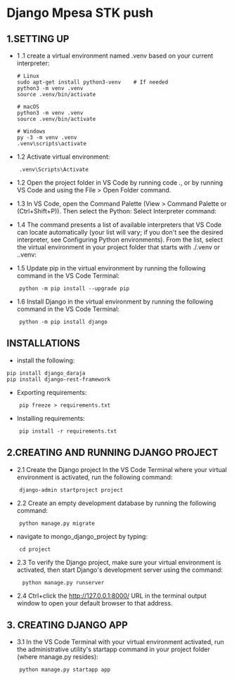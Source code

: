 # Django Mpesa STK push

## 1.SETTING UP 
- 1 .1 create a virtual environment named .venv based on your current interpreter:
   
    ```
    # Linux
    sudo apt-get install python3-venv    # If needed
    python3 -m venv .venv
    source .venv/bin/activate

    # macOS
    python3 -m venv .venv
    source .venv/bin/activate

    # Windows
    py -3 -m venv .venv
    .venv\scripts\activate
    ```

- 1.2 Activate virtual environment:

```
    .venv\Scripts\Activate 
```

- 1.2 Open the project folder in VS Code by running code ., or by running VS Code and using the File > Open Folder command.
- 1.3 In VS Code, open the Command Palette (View > Command Palette or (Ctrl+Shift+P)). Then select the Python: Select Interpreter command:
- 1.4 The command presents a list of available interpreters that VS Code can locate automatically (your list will vary; if you don't see the desired interpreter, see Configuring Python environments). From the list, select the virtual environment in your project folder that starts with ./.venv or .\.venv:

- 1.5 Update pip in the virtual environment by running the following command in the VS Code Terminal:

```
    python -m pip install --upgrade pip
```

- 1.6 Install Django in the virtual environment by running the following command in the VS Code Terminal:

```
    python -m pip install django
```

## INSTALLATIONS 
- install the following:

```
pip install django_daraja
pip install django-rest-framework
```

- Exporting requirements:

```
	pip freeze > requirements.txt
```

- Installing requirements:

```
	pip install -r requirements.txt
```

## 2.CREATING AND RUNNING DJANGO PROJECT
- 2.1 Create the Django project
In the VS Code Terminal where your virtual environment is activated, run the following command:

```
    django-admin startproject project
```

- 2.2 Create an empty development database by running the following command:

```
    python manage.py migrate
```

- navigate to mongo_django_project by typing:

```
    cd project
```
- 2.3 To verify the Django project, make sure your virtual environment is activated, then start Django's development server using the command:

```
     python manage.py runserver
```

- 2.4 Ctrl+click the http://127.0.0.1:8000/ URL in the terminal output window to open your default browser to that address.


## 3. CREATING DJANGO APP
- 3.1 In the VS Code Terminal with your virtual environment activated, run the administrative utility's startapp command in your project folder (where manage.py resides):

```
    python manage.py startapp app
```
 